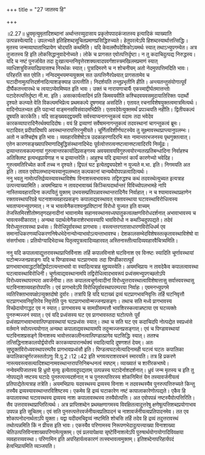 +++
title = "27 जातस्य हि"

+++
  
  
॥2.27॥ ध्रुवमृत्युमृतादिशब्दानां अर्थान्तरव्युदासाय प्रकृतोपपादकंजातस्य
इत्यादिकं व्याख्याति उत्पन्नस्येत्यादि। उपलभ्यते
इतिहिशब्दसूचितप्रमाणप्रसिद्धिरुच्यते। हेतुपरत्वेऽपि
हिशब्दस्यार्थात्तत्सिद्धिः। मृतस्य जन्मव्याघाताभिप्रायेण चोदयति कथमिति।
यदि केवलमौपदेशिकोऽयमर्थः स्यात् तथाऽभ्युपगम्येत। अत्र तुजातस्य हि इति
लोकसिद्धानुवादेनोच्यते। लोके च प्रागसत एवोत्पत्तिर्दृष्टा। न तु
कदाचिदुत्पद्य निरुद्धस्य। यदि च नष्टं पुनर्जायेत तदा
दुःखात्यन्तनिवृत्तेरशक्यत्वादपवर्गशास्त्रमखिलमप्रमाणं स्यात्
व्याधिशत्रुविजयादिप्रयासश्च निरर्थकः स्यात्। पुत्रादिमरणे च न शोचनीयम्
अतो नेदमुपपत्तिमदिति भावः। परिहरति सत एवेति। नन्विदमुभयमप्ययुक्तम् सत
उत्पत्तिनैरपेक्ष्यात् प्रागसतामेव च घटादीनामुत्पत्तिदर्शनादित्याशङ्क्याह
उत्पत्तीति। निदर्शयति तन्तुप्रभृतीनि हीति। अन्त्यतन्तुसंयोगात्पूर्वं
दीर्घैकतन्त्वारब्धे च त्वयाऽप्येवमिष्यत इति भावः। उक्तं च नारायणाचार्यैः
एकस्माद्दीर्घतमात्तन्तोः पटादेरुत्पत्तिर्दृष्टा नी.मा. इति।
असत्कार्यत्वादिनं प्रति किमवयवीति कश्चिदवयवसमुदायातिरिक्तः पदार्थो
दृश्यते कल्प्यते वेति विकल्पमभिप्रेत्य प्रथमकल्पे दूषणमाह असदिति। एतावत्
रचनाविशेषयुक्तत्वमात्रमित्यर्थः। वादिनोपलभ्यत इति पदाभ्यां
वाङ्मनसविसंवादमभिप्रैति। एतावदेवेत्युक्तमर्थं प्रपञ्चयति नहीति।
द्वितीयकल्पं दूषयति कारकेति। यदि साङ्ख्यवद्द्वयमपि
सर्वस्याप्यनागन्तुकत्वं वदामः तदा भवेदेव कारकव्यापारादिनैरर्थक्यादिदोषः।
वयं हि द्रव्याणां सर्वेषामनागन्तुकत्वं तदवस्थानां चागन्तुकत्वं ब्रूमः।
घटादिवत् प्रदीपादिष्वपि अवस्थान्तरापत्तिरनुमीयते। चूर्णितविशीर्णघटस्येव
तु सूक्ष्मावस्थाप्राप्त्यानुपलम्भः। अतो न कश्चिद्दोष इति भावः।
व्यवहारविशेषोऽत्र उदकाहरणादिरभि मतः नामान्तरभजनस्य पृथगुक्तत्वात्। एतेन
कारणसङ्ख्यापरिमाणादिबुद्धिसंस्थानादिभेदः
पूर्वत्वोत्तरत्वनष्टत्वानष्टत्वादिरपि निर्व्यूढः।
द्रव्यान्तरत्वकल्पनायां गुरुत्वान्तरकार्यादिप्रसङ्गस्य
अवयवावयविगुरुत्वयोरन्यतरप्रतिबन्धादिना निर्वाहश्च अतिक्लिष्ट
इत्यभइप्रायेणाह न च द्रव्यान्तरेति। आहुश्च यदि द्रव्यान्तरं कार्यं
कारणेभ्यो भवेदिह। गुरुत्वमतिरिच्येत कार्ये तच्च न दृश्यते। द्विपलं घट
इत्येतद्व्यपदेशो न युज्यते म.भा. इति। निगमयति अत इति। तावत
एवोपलम्भादन्यस्यानुपलम्भात् कल्पकानां चान्यथैवोपपन्नत्वादित्यर्थः।  
ननु भवतु नामोत्पत्तिर्द्रव्यस्यावस्थाविशेषः विनाशस्त्वभावरूपः
तद्विरुद्धश्च कथं तदवस्थेत्युच्यत इत्यत्राह उत्पत्त्याख्यामिति।
अयमभिप्रायः न तावदभावाख्यं किञ्चित्पदार्थान्तरं विविच्योपलभामहे नापि
नास्तिव्यवहारादिना कल्पयितुं युक्तम् उभयसम्प्रतिपन्नावस्थान्तरादिनैव
निर्वाहात्। न च श्यामावस्थाप्रहाणेन रक्तावस्थापरिग्रहे
घटनाशव्यवहारप्रसङ्गः कपालाद्यवस्थावत् रक्तावस्थाया घटावस्थाविरोधित्वस्य
भवताप्यनभ्युपगमात्। न च भावत्वेनैकराश्यनुप्रविष्टानां विरोधो युज्यत इति
वाच्यम् तेजस्तिमिरशीतोष्णतृणदहनादीनां भावानामेव
सहानवस्थानवध्यघातुकत्वलक्षणविरोधदर्शनात् अभावाभावस्य च भावत्वस्वीकारात्।
अन्यथा पदार्थत्वेनैकराशेरभावस्यापि भावविरोधो न कथञ्चिदुपपद्यते। तदेवं
विरोध्युत्तरावस्था प्रध्वंसः। विरोधिपूर्वावस्था प्रागभावः।
वस्त्वन्तरगतासाधारणविरोधिधर्म एव
समानाधिकरणव्यधिकरणनिषेधभेदेनान्योन्याभावोऽत्यन्ताभावश्च।
देशकालसम्भेदविशेषस्तत्कृतावस्थाविशेषो वा संसर्गाभावः।
प्रतियोग्यादिभेदाच्च पितृत्वपुत्रत्वादिव्यहारवत्
अस्तिनास्तीत्यादिव्यवहारवैचित्र्यमिति।  
  
  
ननु यदि कपालत्वाद्युत्तरावस्थाप्राप्तिर्विनाशः तर्हि कपालविनाशे घटविनाश
एव विनष्टः स्यादिति चूर्णावस्थायां घटोन्मज्जनप्रसङ्गः यदि च पिण्डावस्था
घटप्रागभावः तदा पिण्डीकारात्पूर्वं
प्रागभावाभावाद्धटसिद्धिर्घटात्यन्ताभावो वा स्यादित्यत्राह
मृद्द्रव्यस्येति। अयमभिप्रायः न तावदेकैव कपालत्वावस्था
घटत्वावस्थाविरोधिनी। चूर्णत्वाद्यवस्थानामपि तद्विरोधित्वादभावरूपं
प्रध्वंसमभ्युपगच्छतोऽपि विरोध्यवस्थापरम्परा अवर्जनीया। ततः
कपालत्वचूर्णत्वादीनां विरोध्युत्तरावस्थात्वाविशेषात्तासु सर्वास्ववस्थासु
घटविनाशाव्यवहारोपपत्तिः। एवं प्रागभावेऽपि विरोधिपूर्वावस्थापरम्परया
निर्वाहः। एवमनभ्युपगमे व्यतिरिक्ताभावपक्षेऽप्युक्तदोषो दुर्वारः। तत्रापि
हि यदि घटाख्यं द्रव्यं घटप्रागभावनिवृत्तिः तर्हि घटनिवृत्तौ
घटप्रागभावनिवृत्तिरेव निवृत्तेति पुनः घटप्रागभावोन्मज्जनप्रसङ्गः। तथाच
सति मध्ये प्रागभावस्य विच्छेदायोगाद्धट एव न स्यात्। प्रागभावस्य च
सामग्रीसम्पत्तौ भावशिरस्कत्वान्नष्टाया एव घटव्यक्तेः पुनरुन्मज्जनं
स्यात्। एवं यदि प्रध्वंसस्य घट एव प्रागभावस्तदा घटोत्पत्तेः पूर्वं
प्रध्वंसप्रागभावाभावात्पिण्डावस्थायां घटप्रध्वंसः स्यात्। तथा च सति घट
एव कदाचिदपि नोत्पद्येत स्वप्रध्वंसे वर्तमाने स्वोत्पत्त्ययोगात् अन्यथा
कपालाद्यवस्थायामपि तदुन्मज्जनप्रसङ्गात्। एवं च पिण्डावस्थायां
घटविनाशप्रसङ्गे विनाशस्य भावोत्तरकालीनत्वात्पिण्डात्प्रागेव घटसिद्धिः
स्यात्। ततश्च तत्सिद्धिनाशकालयोर्द्वयोरपि कारकव्यापारानर्थक्यं
स्यादित्यादि दूषणशतं देयम्। अतः सुष्ठूक्तंविरोध्यवस्थापरम्परैव
प्रागभावप्रध्वंसौ इति। पिण्डत्वघटत्वेत्यादिनामही घटत्वं घटतः कपालिका
कपालिकाचूर्णरजस्ततोऽणुः वि.पु.2।12।42 इति भगवत्पराशरवचनं स्मारयति। तत्र
हि प्रकरणे नास्त्यवस्त्वसत्यादिशब्दानामवस्थान्तरापत्तिनिबन्धनत्वं
स्पष्टम्। व्याख्यातं च शारीरकभाष्ये।  
नन्वेवमपिजातस्य हि ध्रुवो मृत्युः इत्येतावदुपद्यताम् उत्पन्नस्य
घटादेर्नाशदर्शनात्। ध्रुवं जन्म मृतस्य च इति तु नोपपद्यते नष्टस्य घटादेः
पुनरुत्पत्त्यदर्शनात् न च पुनरुत्पत्तिरस्य शोकनिमित्तं येन
तस्यावर्जनीयत्वं प्रतिपाद्येतेत्यत्राह तत्रेति। अयमभिप्रायः यदवस्थस्य
द्रव्यस्य विनाशः न तदवस्थस्यैव पुनरुत्पत्तिरुच्यते किन्तु तस्यैव
द्रव्यस्यावस्थान्तरविशिष्टस्य। एकमेव हि द्रव्यं घटाकारेण नष्टं
कापालाकारेणोत्पद्यते। एकैव हि कपालावस्था घटावस्थस्य द्रव्यस्य नाशः
कपालावस्थस्य तस्यैवोत्पत्तिः। अत एवोपपन्नं नष्टस्यैवोत्पत्तिरिति। सैव
उत्तरावस्थाप्राप्तिरित्यर्थः। अत्र प्राप्तिशब्देन प्रथमक्षणागमस्य
विवक्षितत्वादुत्तरेषु क्षणेषूत्पत्तिशब्दप्रयोगाभाव उपपन्न इति सूचितम्।
एवं सति पुनरुत्पत्तेरवर्जनीयत्वप्रतिपादनं च नाशावर्जनीयत्वप्रतिपादनमेव।
तत एव शोकापनोदनार्थताऽपि युक्ता। यद्वा यदीदमचिद्द्रव्यं नष्टमिति शोचसि
तर्हि तदेव हि द्रव्यं तदुत्तरावस्थं तथोत्पन्नमिति किं न प्रीयस इति भावः।
एकस्यैव परिणामस्य निरूपणभेदादुत्पत्त्याख्या विनाशाख्या
चेतिउत्पत्तिविनाशाख्यपरिणामेत्युक्तम्। एवं प्रलयापेक्षया
सृष्टेर्विनाशत्वेऽपि पुरुषार्थयोगायोगादिविवक्षया
व्यवहारव्यवस्था। परिणामिन इति अपरिहार्यत्वकारणं तत्स्वभावत्वमुक्तम्।
इतिशब्देनापरिहार्यपदं हेत्वभिप्रायमिति व्यञ्जयति।  
  
  
  
